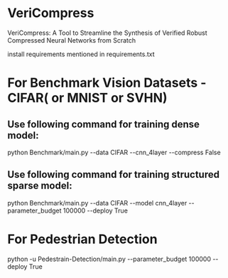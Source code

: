 # VeriCompress
VeriCompress: A Tool to Streamline the Synthesis of Verified Robust Compressed Neural Networks from Scratch

install requirements mentioned in requirements.txt

# For Benchmark Vision Datasets - CIFAR( or MNIST or SVHN)
## Use following command for training dense model:
python Benchmark/main.py --data CIFAR --cnn_4layer --compress False

## Use following command for training structured sparse model:
python Benchmark/main.py --data CIFAR --model cnn_4layer --parameter_budget 100000  --deploy True

# For Pedestrian Detection 
python -u Pedestrain-Detection/main.py --parameter_budget 100000 --deploy True
